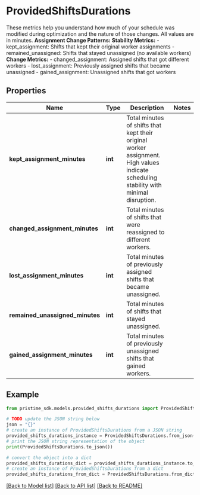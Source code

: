 # ProvidedShiftsDurations

These metrics help you understand how much of your schedule was modified during optimization and the nature of those changes. All values are in minutes.  **Assignment Change Patterns:**  **Stability Metrics:** - kept_assignment: Shifts that kept their original worker assignments - remained_unassigned: Shifts that stayed unassigned (no available workers)  **Change Metrics:** - changed_assignment: Assigned shifts that got different workers - lost_assignment: Previously assigned shifts that became unassigned - gained_assignment: Unassigned shifts that got workers

## Properties

Name | Type | Description | Notes
------------ | ------------- | ------------- | -------------
**kept_assignment_minutes** | **int** | Total minutes of shifts that kept their original worker assignment. High values indicate scheduling stability with minimal disruption. | 
**changed_assignment_minutes** | **int** | Total minutes of shifts that were reassigned to different workers. | 
**lost_assignment_minutes** | **int** | Total minutes of previously assigned shifts that became unassigned. | 
**remained_unassigned_minutes** | **int** | Total minutes of shifts that stayed unassigned. | 
**gained_assignment_minutes** | **int** | Total minutes of previously unassigned shifts that gained workers. | 

## Example

```python
from pristime_sdk.models.provided_shifts_durations import ProvidedShiftsDurations

# TODO update the JSON string below
json = "{}"
# create an instance of ProvidedShiftsDurations from a JSON string
provided_shifts_durations_instance = ProvidedShiftsDurations.from_json(json)
# print the JSON string representation of the object
print(ProvidedShiftsDurations.to_json())

# convert the object into a dict
provided_shifts_durations_dict = provided_shifts_durations_instance.to_dict()
# create an instance of ProvidedShiftsDurations from a dict
provided_shifts_durations_from_dict = ProvidedShiftsDurations.from_dict(provided_shifts_durations_dict)
```
[[Back to Model list]](../README.md#documentation-for-models) [[Back to API list]](../README.md#documentation-for-api-endpoints) [[Back to README]](../README.md)


